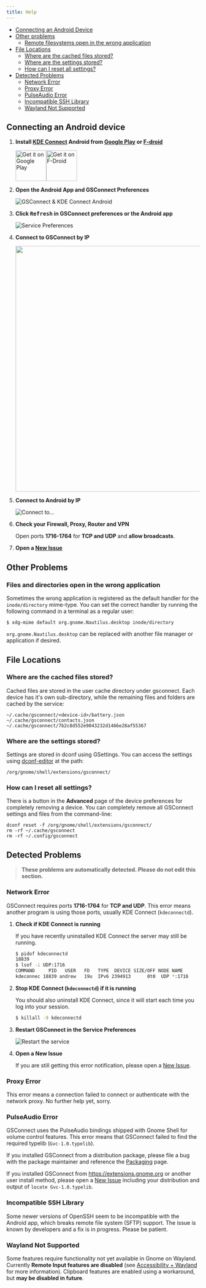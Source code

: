 ```yaml
---
title: Help
---
```

* [Connecting an Android Device](#connecting-an-android-device)
* [Other problems](#other-problems)
  * [Remote filesystems open in the wrong application](#remote-filesystems-open-in-the-wrong-application)
* [File Locations](#file-locations)
  * [Where are the cached files stored?](#where-are-cached-files-stored)
  * [Where are the settings stored?](#where-are-settings-stored)
  * [How can I reset all settings?](#how-can-i-reset-all-settings)
* [Detected Problems](#detected-problems)
  * [Network Error](#LanError)
  * [Proxy Error](#ProxyError)
  * [PulseAudio Error](#GvcError)
  * [Incompatible SSH Library](#SSHSignatureError)
  * [Wayland Not Supported](#WaylandNotSupported)


## Connecting an Android device

1. **Install [KDE Connect][kdeconnect] Android from [Google Play][google-play] or [F-droid][f-droid]**

   [<img alt='Get it on Google Play' src='https://play.google.com/intl/en_us/badges/images/generic/en_badge_web_generic.png' height='80'/>][google-play][<img src="https://f-droid.org/badge/get-it-on.png"
      alt="Get it on F-Droid"
      height="80">][f-droid]

2. **Open the Android App and GSConnect Preferences**

    ![GSConnect & KDE Connect Android][gsconnect-android]

3. **Click <kbd>Refresh</kbd> in GSConnect preferences or the Android app**

   ![Service Preferences][preferences-refresh]

4. **Connect to GSConnect by IP**

   <img src="https://raw.githubusercontent.com/andyholmes/gnome-shell-extension-gsconnect/master/extra/kdeconnect-android/add-devices-by-ip.png" width="640">

5. **Connect to Android by IP**

    ![Connect to...][preferences-connect-to]

6. **Check your Firewall, Proxy, Router and VPN**

   Open ports **1716-1764** for **TCP and UDP** and **allow broadcasts**.

7. **Open a [New Issue][new-issue]**

## Other Problems
### Files and directories open in the wrong application

Sometimes the wrong application is registered as the default handler for the `inode/directory` mime-type. You can set the correct handler by running the following command in a terminal as a regular user:

    $ xdg-mime default org.gnome.Nautilus.desktop inode/directory

`org.gnome.Nautilus.desktop` can be replaced with another file manager or application if desired.

## File Locations

### Where are the cached files stored?

Cached files are stored in the user cache directory under gsconnect. Each device has it's own sub-directory, while the remaining files and folders are cached by the service:

    ~/.cache/gsconnect/<device-id>/battery.json
    ~/.cache/gsconnect/contacts.json
    ~/.cache/gsconnect/7b2c8d552e9043232d1466e28af55367

### Where are the settings stored?

Settings are stored in dconf using GSettings. You can access the settings using [dconf-editor][dconf-editor] at the path:

    /org/gnome/shell/extensions/gsconnect/

### How can I reset all settings?

There is a button in the **Advanced** page of the device preferences for completely removing a device. You can completely remove all GSConnect settings and files from the command-line:

    dconf reset -f /org/gnome/shell/extensions/gsconnect/
    rm -rf ~/.cache/gsconnect
    rm -rf ~/.config/gsconnect

## Detected Problems

> **These problems are automatically detected. Please do not edit this section.**

<h3 id="LanError">Network Error</h3>

GSConnect requires ports **1716-1764** for **TCP and UDP**. This error means another program is using those ports, usually KDE Connect (`kdeconnectd`).

1. **Check if KDE Connect is running**

    If you have recently uninstalled KDE Connect the server may still be running.

    ```sh
    $ pidof kdeconnectd
    18839
    $ lsof -i UDP:1716
    COMMAND     PID   USER   FD   TYPE  DEVICE SIZE/OFF NODE NAME
    kdeconnec 18839 andrew   19u  IPv6 2394913      0t0  UDP *:1716
    ```

2. **Stop KDE Connect (`kdeconnectd`) if it is running**

   You should also uninstall KDE Connect, since it will start each time you log into your session.

    ```sh
    $ killall -9 kdeconnectd
    ```

3. **Restart GSConnect in the Service Preferences**

    ![Restart the service][preferences-service-restart]


4. **Open a New Issue**

   If you are still getting this error notification, please open a [New Issue][new-issue].

<h3 id="ProxyError">Proxy Error</h3>

This error means a connection failed to connect or authenticate with the network proxy. No further help yet, sorry.

<h3 id="GvcError">PulseAudio Error</h3>

GSConnect uses the PulseAudio bindings shipped with Gnome Shell for volume control features. This error means that GSConnect failed to find the required typelib (`Gvc-1.0.typelib`).

If you installed GSConnect from a distribution package, please file a bug with the package maintainer and reference the [Packaging](Packaging) page.

If you installed GSConnect from https://extensions.gnome.org or another user install method, please open a [New Issue][new-issue] including your distribution and output of `locate Gvc-1.0.typelib`.

<h3 id="SSHSignatureError">Incompatible SSH Library</h3>

Some newer versions of OpenSSH seem to be incompatible with the Android app, which breaks remote file system (SFTP) support. The issue is known by developers and a fix is in progress. Please be patient.

<h3 id="WaylandNotSupported">Wayland Not Supported</h3>

Some features require functionality not yet available in Gnome on Wayland. Currently **Remote Input features are disabled** (see [Accessibility + Wayland](https://wiki.gnome.org/Accessibility/Wayland) for more information). Clipboard features are enabled using a workaround, but **may be disabled in future**.


[add-devices-by-ip]: https://raw.githubusercontent.com/andyholmes/gnome-shell-extension-gsconnect/master/extra/kdeconnect-android/add-devices-by-ip.png
[preferences-connect-to]: https://raw.githubusercontent.com/andyholmes/gnome-shell-extension-gsconnect/master/extra/gsconnect/preferences-connect-to.png
[preferences-refresh]: https://raw.githubusercontent.com/andyholmes/gnome-shell-extension-gsconnect/master/extra/gsconnect/preferences-refresh.png
[preferences-service]: https://raw.githubusercontent.com/andyholmes/gnome-shell-extension-gsconnect/master/extra/gsconnect/preferences-service.png
[preferences-service-restart]: https://raw.githubusercontent.com/andyholmes/gnome-shell-extension-gsconnect/master/extra/gsconnect/preferences-service-restart.png
[preferences-shell]: https://raw.githubusercontent.com/andyholmes/gnome-shell-extension-gsconnect/master/extra/gsconnect/preferences-shell.png
[gsconnect-android]: https://raw.githubusercontent.com/andyholmes/gnome-shell-extension-gsconnect/master/extra/gsconnect/gsconnect-android.png

[new-issue]: https://github.com/andyholmes/gnome-shell-extension-gsconnect/issues/new
[design]: https://wiki.gnome.org/Projects/GnomeShell/Design/Principles
[hig]: https://developer.gnome.org/hig/stable/
[dconf-editor]: https://wiki.gnome.org/Projects/dconf#GUI_editor
[kdeconnect]: https://community.kde.org/KDEConnect
[google-play]: https://play.google.com/store/apps/details?id=org.kde.kdeconnect_tp
[f-droid]: https://f-droid.org/packages/org.kde.kdeconnect_tp/
